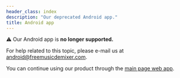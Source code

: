 ```yaml
---
header_class: index
description: "Our deprecated Android app."
title: Android app
---
```


⚠️ Our Android app is **no longer supported.**

For help related to this topic, please e-mail us at [android@freemusicdemixer.com](mailto:android@freemusicdemixer.com).

You can continue using our product through the [main page web app](/).
